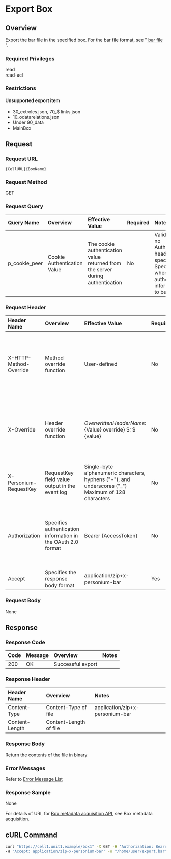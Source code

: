 # Export Box

## Overview
Export the bar file in the specified box. For the bar file format, see "[ bar file ](301_Bar_File.md)".  

### Required Privileges
read  
read-acl  

### Restrictions
#### Unsupported export item
- 30_extroles.json, 70_$ links.json
- 10_odatarelations.json
- Under 90_data
- MainBox

## Request

### Request URL
```
{CellURL}{BoxName}
```

### Request Method
GET  

### Request Query

|Query Name|Overview|Effective Value|Required|Notes|
|:--|:--|:--|:--|:--|
|p_cookie_peer|Cookie Authentication Value|The cookie authentication value returned from the server during authentication|No|Valid only if no Authorization header specified<br>Specify this when cookie authentication information is to be used|

### Request Header

|Header Name|Overview|Effective Value|Required|Notes|
|:--|:--|:--|:--|:--|
|X-HTTP-Method-Override|Method override function|User-defined|No|If you specify this value when requesting with the POST method, the specified value will be used as a method.|
|X-Override|Header override function|${OverwrittenHeaderName}:${Value} override} $: $ {value}|No|Overwrite normal HTTP header value. To overwrite multiple headers, specify multiple X-Override headers.|
|X-Personium-RequestKey|RequestKey field value output in the event log|Single-byte alphanumeric characters, hyphens ("-"), and underscores ("_")<br>Maximum of 128 characters|No|PCS-${32 character string with UUID} by default|
|Authorization|Specifies authentication information in the OAuth 2.0 format|Bearer {AccessToken}|No|* Authentication tokens are the tokens acquired using the Authentication Token Acquisition API|
|Accept|Specifies the response body format|application/zip+x-personium-bar|Yes||

### Request Body
None  

## Response

### Response Code
|Code|Message|Overview|Notes|
|:--|:--|:--|:--|
|200|OK|Successful export||

### Response Header
|Header Name|Overview|Notes|
|:--|:--|:--|
|Content-Type|Content-Type of file|application/zip+x-personium-bar|
|Content-Length|Content-Length of file||

### Response Body
Return the contents of the file in binary  

### Error Messages
Refer to [Error Message List](004_Error_Messages.md)  

### Response Sample
None  

For details of URL for [Box metadata acquisition API](303_Progress_of_Bar_File_Installation.md), see Box metadata acquisition.

## cURL Command
```sh
curl "https://cell1.unit1.example/box1" -X GET -H 'Authorization: Bearer AA~PBDc...(snip)...FrTjA' \
-H 'Accept: application/zip+x-personium-bar' -o "/home/user/export.bar"
```
